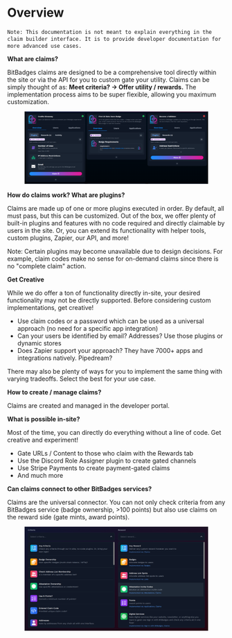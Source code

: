 # Overview

```
Note: This documentation is not meant to explain everything in the claim builder interface. It is to provide developer documentation for more advanced use cases.
```

**What are claims?**

BitBadges claims are designed to be a comprehensive tool directly within the site or via the API for you to custom gate your utility. Claims can be simply thought of as: **Meet criteria? -> Offer utility / rewards.** The implementation process aims to be super flexible, allowing you maximum customization.

<figure><img src="../../.gitbook/assets/image (6) (1).png" alt=""><figcaption></figcaption></figure>

**How do claims work? What are plugins?**

Claims are made up of one or more plugins executed in order. By default, all must pass, but this can be customized. Out of the box, we offer plenty of built-in plugins and features with no code required and directly claimable by users in the site. Or, you can extend its functionality with helper tools, custom plugins, Zapier, our API, and more!

Note: Certain plugins may become unavailable due to design decisions. For example, claim codes make no sense for on-demand claims since there is no "complete claim" action.

**Get Creative**

While we do offer a ton of functionality directly in-site, your desired functionality may not be directly supported. Before considering custom implementations, get creative!

* Use claim codes or a password which can be used as a universal approach (no need for a specific app integration)
* Can your users be identified by email? Addresses? Use those plugins or dynamic stores
* Does Zapier support your approach? They have 7000+ apps and integrations natively. Pipedream?

There may also be plenty of ways for you to implement the same thing with varying tradeoffs. Select the best for your use case.

**How to create / manage claims?**

Claims are created and managed in the developer portal.

**What is possible in-site?**

Most of the time, you can directly do everything without a line of code. Get creative and experiment!

* Gate URLs / Content to those who claim with the Rewards tab
* Use the Discord Role Assigner plugin to create gated channels
* Use Stripe Payments to create payment-gated claims
* And much more

**Can claims connect to other BitBadges services?**

Claims are the universal connector. You can not only check criteria from any BitBadges service (badge ownership, >100 points) but also use claims on the reward side (gate mints, award points).

<figure><img src="../../.gitbook/assets/image (221).png" alt=""><figcaption></figcaption></figure>
